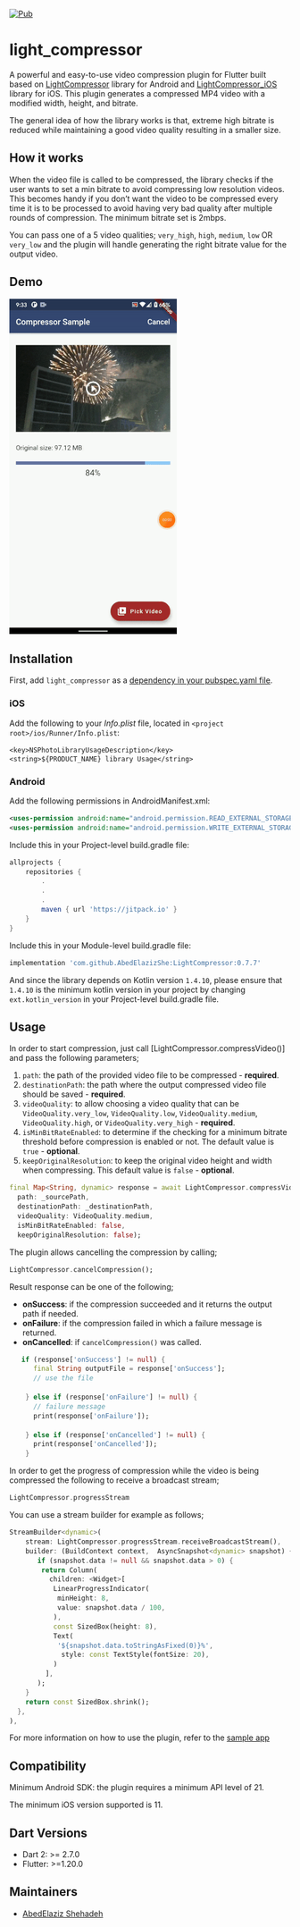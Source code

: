 <p align="left">
<a href="https://pub.dev/packages/light_compressor"><img src="https://img.shields.io/pub/v/light_compressor.svg" alt="Pub"></a>
</p>


# light_compressor
A powerful and easy-to-use video compression plugin for Flutter built based on [LightCompressor](https://github.com/AbedElazizShe/LightCompressor/tree/master/lightcompressor) library for Android and [LightCompressor_iOS](https://github.com/AbedElazizShe/LightCompressor_iOS) library for iOS. This plugin generates a compressed MP4 video with a modified width, height, and bitrate.

The general idea of how the library works is that, extreme high bitrate is reduced while maintaining a good video quality resulting in a smaller size.

## How it works
When the video file is called to be compressed, the library checks if the user wants to set a min bitrate to avoid compressing low resolution videos. This becomes handy if you don’t want the video to be compressed every time it is to be processed to avoid having very bad quality after multiple rounds of compression. The minimum bitrate set is 2mbps.

You can pass one of a 5 video qualities; `very_high`, `high`, `medium`, `low` OR `very_low` and the plugin will handle generating the right bitrate value for the output video.

## Demo

![Android-demo](https://github.com/AbedElazizShe/light_compressor/blob/master/pictures/android.gif)

## Installation

First, add `light_compressor` as a [dependency in your pubspec.yaml file](https://flutter.io/platform-plugins/).

### iOS

Add the following to your _Info.plist_ file, located in `<project root>/ios/Runner/Info.plist`:

```
<key>NSPhotoLibraryUsageDescription</key>
<string>${PRODUCT_NAME} library Usage</string>
```

### Android

Add the following permissions in AndroidManifest.xml:

```xml
<uses-permission android:name="android.permission.READ_EXTERNAL_STORAGE"/>
<uses-permission android:name="android.permission.WRITE_EXTERNAL_STORAGE"/>
```

Include this in your Project-level build.gradle file:
```groovy
allprojects {
    repositories {
        .
        .
        .
        maven { url 'https://jitpack.io' }
    }
}
```

Include this in your Module-level build.gradle file:

```groovy
implementation 'com.github.AbedElazizShe:LightCompressor:0.7.7'
```

And since the library depends on Kotlin version `1.4.10`, please ensure that `1.4.10` is the minimum kotlin version in your project by changing `ext.kotlin_version` in your Project-level build.gradle file.

## Usage

In order to start compression, just call [LightCompressor.compressVideo()] and pass the following parameters;
1) `path`: the path of the provided video file to be compressed - **required**.
2) `destinationPath`: the path where the output compressed video file should be saved - **required**.
3) `videoQuality`: to allow choosing a video quality that can be `VideoQuality.very_low`, `VideoQuality.low`, `VideoQuality.medium`, `VideoQuality.high`, or `VideoQuality.very_high` - **required**.
4) `isMinBitRateEnabled`: to determine if the checking for a minimum bitrate threshold before compression is enabled or not. The default value is `true` - **optional**.
5) `keepOriginalResolution`: to keep the original video height and width when compressing. This default value is `false` - **optional**.

```dart
final Map<String, dynamic> response = await LightCompressor.compressVideo(
  path: _sourcePath,
  destinationPath: _destinationPath,
  videoQuality: VideoQuality.medium,
  isMinBitRateEnabled: false,
  keepOriginalResolution: false);
```

The plugin allows cancelling the compression by calling;

```dart
LightCompressor.cancelCompression();
```

Result response can be one of the following;
- **onSuccess**: if the compression succeeded and it returns the output path if needed.
- **onFailure**: if the compression failed in which a failure message is returned.
- **onCancelled**: if `cancelCompression()` was called.

```dart
   if (response['onSuccess'] != null) {
      final String outputFile = response['onSuccess'];
      // use the file

    } else if (response['onFailure'] != null) {
      // failure message
      print(response['onFailure']);

    } else if (response['onCancelled'] != null) {
      print(response['onCancelled']);
    }
```

In order to get the progress of compression while the video is being compressed the following to receive a broadcast stream;

```dart
LightCompressor.progressStream
```

You can use a stream builder for example as follows;

```dart
StreamBuilder<dynamic>(
    stream: LightCompressor.progressStream.receiveBroadcastStream(),
    builder: (BuildContext context,  AsyncSnapshot<dynamic> snapshot) {
       if (snapshot.data != null && snapshot.data > 0) {
        return Column(
          children: <Widget>[
           LinearProgressIndicator(
            minHeight: 8,
            value: snapshot.data / 100,
           ),
           const SizedBox(height: 8),
           Text(
            '${snapshot.data.toStringAsFixed(0)}%',
             style: const TextStyle(fontSize: 20),
           )
         ],
       );
    }
    return const SizedBox.shrink();
  },
),
```

For more information on how to use the plugin, refer to the [sample app](https://github.com/AbedElazizShe/light_compressor/blob/master/example/lib/main.dart)

## Compatibility
Minimum Android SDK: the plugin requires a minimum API level of 21.

The minimum iOS version supported is 11.

## Dart Versions

- Dart 2: >= 2.7.0
- Flutter: >=1.20.0

## Maintainers

- [AbedElaziz Shehadeh](https://github.com/AbedElazizShe)